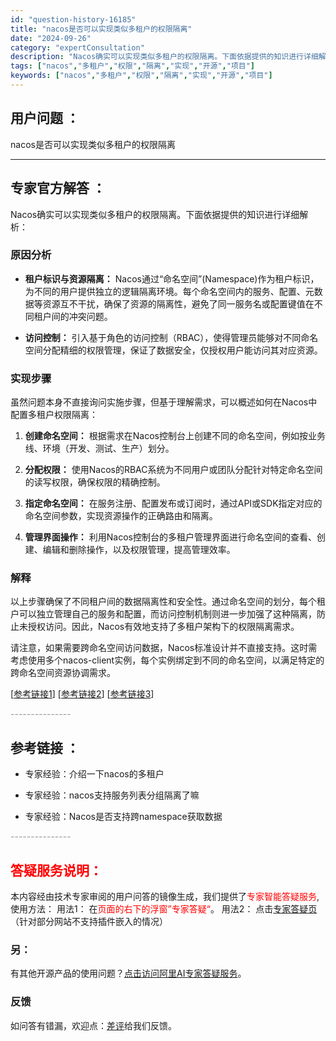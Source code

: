 ```yaml
---
id: "question-history-16185"
title: "nacos是否可以实现类似多租户的权限隔离"
date: "2024-09-26"
category: "expertConsultation"
description: "Nacos确实可以实现类似多租户的权限隔离。下面依据提供的知识进行详细解析：### 原因分析- **租户标识与资源隔离：** Nacos通过“命名空间”(Namespace)作为租户标识，为不同的用户提供独立的逻辑隔离环境。每个命名空间内的服务、配置、元数据等资源互不干扰，确保了资源的隔离性，避免了"
tags: ["nacos","多租户","权限","隔离","实现","开源","项目"]
keywords: ["nacos","多租户","权限","隔离","实现","开源","项目"]
---
```


## 用户问题 ： 
 nacos是否可以实现类似多租户的权限隔离  

---------------
## 专家官方解答 ：

Nacos确实可以实现类似多租户的权限隔离。下面依据提供的知识进行详细解析：

### 原因分析
- **租户标识与资源隔离：** Nacos通过“命名空间”(Namespace)作为租户标识，为不同的用户提供独立的逻辑隔离环境。每个命名空间内的服务、配置、元数据等资源互不干扰，确保了资源的隔离性，避免了同一服务名或配置键值在不同租户间的冲突问题。
  
- **访问控制：** 引入基于角色的访问控制（RBAC），使得管理员能够对不同命名空间分配精细的权限管理，保证了数据安全，仅授权用户能访问其对应资源。

### 实现步骤
虽然问题本身不直接询问实施步骤，但基于理解需求，可以概述如何在Nacos中配置多租户权限隔离：
1. **创建命名空间：** 根据需求在Nacos控制台上创建不同的命名空间，例如按业务线、环境（开发、测试、生产）划分。
   
2. **分配权限：** 使用Nacos的RBAC系统为不同用户或团队分配针对特定命名空间的读写权限，确保权限的精确控制。
   
3. **指定命名空间：** 在服务注册、配置发布或订阅时，通过API或SDK指定对应的命名空间参数，实现资源操作的正确路由和隔离。
   
4. **管理界面操作：** 利用Nacos控制台的多租户管理界面进行命名空间的查看、创建、编辑和删除操作，以及权限管理，提高管理效率。

### 解释
以上步骤确保了不同租户间的数据隔离性和安全性。通过命名空间的划分，每个租户可以独立管理自己的服务和配置，而访问控制机制则进一步加强了这种隔离，防止未授权访问。因此，Nacos有效地支持了多租户架构下的权限隔离需求。

请注意，如果需要跨命名空间访问数据，Nacos标准设计并不直接支持。这时需考虑使用多个nacos-client实例，每个实例绑定到不同的命名空间，以满足特定的跨命名空间资源协调需求。

[[参考链接1](#CLTOk)]
[[参考链接2](#mkaXF)]
[[参考链接3](#)]


<font color="#949494">---------------</font> 


## 参考链接 ：

* 专家经验：介绍一下nacos的多租户 
 
 * 专家经验：nacos支持服务列表分组隔离了嘛 
 
 * 专家经验：Nacos是否支持跨namespace获取数据 


 <font color="#949494">---------------</font> 
 


## <font color="#FF0000">答疑服务说明：</font> 

本内容经由技术专家审阅的用户问答的镜像生成，我们提供了<font color="#FF0000">专家智能答疑服务</font>,使用方法：
用法1： 在<font color="#FF0000">页面的右下的浮窗”专家答疑“</font>。
用法2： 点击[专家答疑页](https://answer.opensource.alibaba.com/docs/intro)（针对部分网站不支持插件嵌入的情况）
### 另：


有其他开源产品的使用问题？[点击访问阿里AI专家答疑服务](https://answer.opensource.alibaba.com/docs/intro)。
### 反馈
如问答有错漏，欢迎点：[差评](https://ai.nacos.io/user/feedbackByEnhancerGradePOJOID?enhancerGradePOJOId=16195)给我们反馈。

